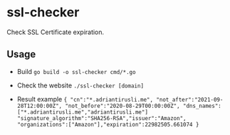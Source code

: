 # ssl-checker

Check SSL Certificate expiration.

## Usage

- Build
  `go build -o ssl-checker cmd/*.go`

- Check the website
  `./ssl-checker [domain]`

- Result example
  `{ "cn":"*.adriantirusli.me", "not_after":"2021-09-28T12:00:00Z", "not_before":"2020-08-29T00:00:00Z", "dns_names":["*.adriantirusli.me","adriantirusli.me"] "signature_algorithm":"SHA256-RSA","issuer":"Amazon", "organizations":["Amazon"],"expiration":22982505.661074 }`
